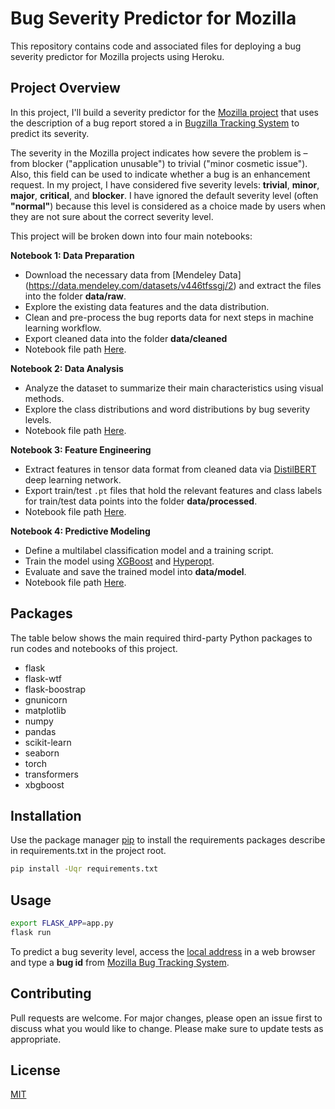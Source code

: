 # Bug Severity Predictor for Mozilla

This repository contains code and associated files for deploying a bug severity predictor for Mozilla projects using Heroku.

## Project Overview

In this project, I'll build a severity predictor for the [Mozilla project](https://www.mozilla.org/en-US/) that uses the description of a bug report stored a in [Bugzilla Tracking System](https://bugzilla.mozilla.org/home) to predict its severity. 

The severity in the Mozilla project indicates how severe the problem is – from blocker ("application unusable") to trivial ("minor cosmetic issue"). Also, this field can be used to indicate whether a bug is an enhancement request. In my project, I have considered five severity levels: **trivial**, **minor**, **major**, **critical**, and **blocker**. I have ignored the default severity level (often **"normal"**) because this level is considered as a choice made by users when they are not sure about the correct severity level. 

This project will be broken down into four main notebooks:

**Notebook 1: Data Preparation**
* Download the necessary data from [Mendeley Data] (https://data.mendeley.com/datasets/v446tfssgj/2) and extract the files into the folder **data/raw**.
* Explore the existing data features and the data distribution.
* Clean and pre-process the bug reports data for next steps in machine learning workflow.
* Export cleaned data into the folder **data/cleaned**
* Notebook file path [Here](./1-data-preparation/prepare-data.ipynb).

**Notebook 2: Data Analysis**
* Analyze the dataset to summarize their main characteristics using visual methods.
* Explore the class distributions and word distributions by bug severity levels. 
* Notebook file path [Here](./2-data-analysis/exploratory-data-analysis.ipynb).

**Notebook 3: Feature Engineering**
* Extract features in tensor data format from cleaned data via [DistilBERT](https://medium.com/huggingface/distilbert-8cf3380435b5) deep learning network. 
* Export train/test `.pt` files that hold the relevant features and class labels for train/test data points into the folder **data/processed**.
* Notebook file path [Here](./3-feature-engineering/extract-features.ipynb).

**Notebook 4: Predictive Modeling**
* Define a multilabel classification model and a training script.
* Train the model using [XGBoost](https://xgboost.readthedocs.io/en/latest/) and [Hyperopt](https://towardsdatascience.com/automated-machine-learning-hyperparameter-tuning-in-python-dfda59b72f8a).
* Evaluate and save the trained model into **data/model**.
* Notebook file path [Here](./4-predictive-modeling/built-and-save-model.ipynb).

## Packages 
The table below shows the main required third-party Python packages to run 
codes and notebooks of this project.

* flask
* flask-wtf
* flask-boostrap
* gnunicorn
* matplotlib
* numpy
* pandas
* scikit-learn
* seaborn
* torch 
* transformers 
* xbgboost

## Installation

Use the package manager [pip](https://pip.pypa.io/en/stable/) to install the requirements packages
describe in requirements.txt in the project root.

```bash
pip install -Uqr requirements.txt
```

## Usage

```bash
export FLASK_APP=app.py 
flask run
```
To predict a bug severity level, access the [local address](http://127.0.0.1:5000) in a web browser and type a **bug id** from [Mozilla Bug Tracking System](https://bugzilla.mozilla.org/home).

## Contributing
Pull requests are welcome. For major changes, please open an issue first to discuss what you would like to change.
Please make sure to update tests as appropriate.

## License
[MIT](https://choosealicense.com/licenses/mit/)
